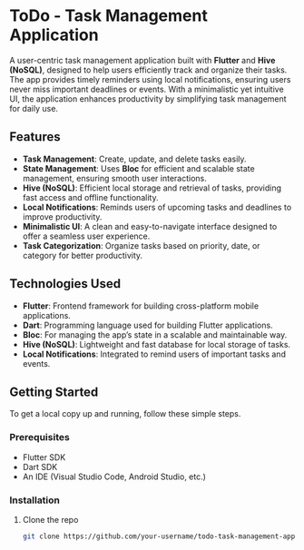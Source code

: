 # ToDo - Task Management Application

A user-centric task management application built with **Flutter** and **Hive (NoSQL)**, designed to help users efficiently track and organize their tasks. The app provides timely reminders using local notifications, ensuring users never miss important deadlines or events. With a minimalistic yet intuitive UI, the application enhances productivity by simplifying task management for daily use.

## Features

- **Task Management**: Create, update, and delete tasks easily.
- **State Management**: Uses **Bloc** for efficient and scalable state management, ensuring smooth user interactions.
- **Hive (NoSQL)**: Efficient local storage and retrieval of tasks, providing fast access and offline functionality.
- **Local Notifications**: Reminds users of upcoming tasks and deadlines to improve productivity.
- **Minimalistic UI**: A clean and easy-to-navigate interface designed to offer a seamless user experience.
- **Task Categorization**: Organize tasks based on priority, date, or category for better productivity.

## Technologies Used

- **Flutter**: Frontend framework for building cross-platform mobile applications.
- **Dart**: Programming language used for building Flutter applications.
- **Bloc**: For managing the app’s state in a scalable and maintainable way.
- **Hive (NoSQL)**: Lightweight and fast database for local storage of tasks.
- **Local Notifications**: Integrated to remind users of important tasks and events.

## Getting Started

To get a local copy up and running, follow these simple steps.

### Prerequisites

- Flutter SDK
- Dart SDK
- An IDE (Visual Studio Code, Android Studio, etc.)

### Installation

1. Clone the repo
   ```sh
   git clone https://github.com/your-username/todo-task-management-app.git
